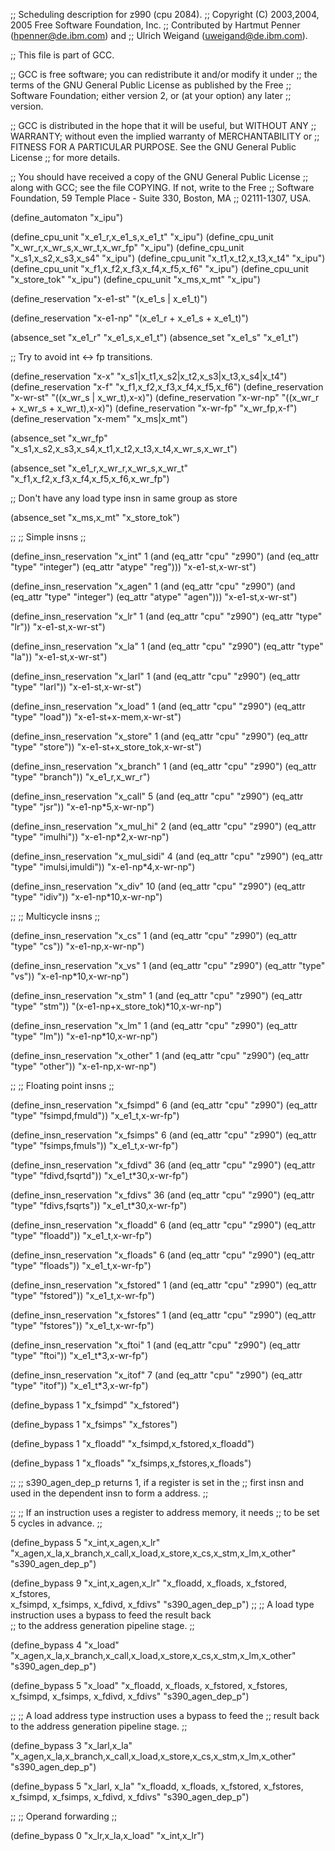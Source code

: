;; Scheduling description for z990 (cpu 2084).
;;   Copyright (C) 2003,2004, 2005 Free Software Foundation, Inc.
;;   Contributed by Hartmut Penner (hpenner@de.ibm.com) and
;;                  Ulrich Weigand (uweigand@de.ibm.com).

;; This file is part of GCC.

;; GCC is free software; you can redistribute it and/or modify it under
;; the terms of the GNU General Public License as published by the Free
;; Software Foundation; either version 2, or (at your option) any later
;; version.

;; GCC is distributed in the hope that it will be useful, but WITHOUT ANY
;; WARRANTY; without even the implied warranty of MERCHANTABILITY or
;; FITNESS FOR A PARTICULAR PURPOSE.  See the GNU General Public License
;; for more details.

;; You should have received a copy of the GNU General Public License
;; along with GCC; see the file COPYING.  If not, write to the Free
;; Software Foundation, 59 Temple Place - Suite 330, Boston, MA
;; 02111-1307, USA.

(define_automaton "x_ipu")

(define_cpu_unit "x_e1_r,x_e1_s,x_e1_t"  "x_ipu")
(define_cpu_unit "x_wr_r,x_wr_s,x_wr_t,x_wr_fp" "x_ipu")
(define_cpu_unit "x_s1,x_s2,x_s3,x_s4"   "x_ipu")
(define_cpu_unit "x_t1,x_t2,x_t3,x_t4"   "x_ipu")
(define_cpu_unit "x_f1,x_f2,x_f3,x_f4,x_f5,x_f6"   "x_ipu")
(define_cpu_unit "x_store_tok"   "x_ipu")
(define_cpu_unit "x_ms,x_mt"   "x_ipu")

(define_reservation "x-e1-st" "(x_e1_s | x_e1_t)")

(define_reservation "x-e1-np" "(x_e1_r + x_e1_s + x_e1_t)")

(absence_set "x_e1_r" "x_e1_s,x_e1_t")
(absence_set "x_e1_s" "x_e1_t")

;; Try to avoid int <-> fp transitions.

(define_reservation "x-x" "x_s1|x_t1,x_s2|x_t2,x_s3|x_t3,x_s4|x_t4")
(define_reservation "x-f" "x_f1,x_f2,x_f3,x_f4,x_f5,x_f6")
(define_reservation "x-wr-st" "((x_wr_s | x_wr_t),x-x)")
(define_reservation "x-wr-np" "((x_wr_r + x_wr_s + x_wr_t),x-x)")
(define_reservation "x-wr-fp" "x_wr_fp,x-f")
(define_reservation "x-mem"   "x_ms|x_mt")

(absence_set "x_wr_fp"
             "x_s1,x_s2,x_s3,x_s4,x_t1,x_t2,x_t3,x_t4,x_wr_s,x_wr_t")

(absence_set "x_e1_r,x_wr_r,x_wr_s,x_wr_t"
             "x_f1,x_f2,x_f3,x_f4,x_f5,x_f6,x_wr_fp")

;; Don't have any load type insn in same group as store

(absence_set "x_ms,x_mt" "x_store_tok")


;;
;; Simple insns
;;

(define_insn_reservation "x_int" 1
  (and (eq_attr "cpu" "z990")
       (and (eq_attr "type" "integer")
            (eq_attr "atype" "reg")))
  "x-e1-st,x-wr-st")

(define_insn_reservation "x_agen" 1
  (and (eq_attr "cpu" "z990")
       (and (eq_attr "type" "integer")
            (eq_attr "atype" "agen")))
  "x-e1-st,x-wr-st")

(define_insn_reservation "x_lr" 1
  (and (eq_attr "cpu" "z990")
       (eq_attr "type" "lr"))
  "x-e1-st,x-wr-st") 

(define_insn_reservation "x_la" 1 
  (and (eq_attr "cpu" "z990")
       (eq_attr "type" "la"))
  "x-e1-st,x-wr-st") 

(define_insn_reservation "x_larl" 1 
  (and (eq_attr "cpu" "z990")
       (eq_attr "type" "larl"))
  "x-e1-st,x-wr-st") 

(define_insn_reservation "x_load" 1 
  (and (eq_attr "cpu" "z990")
       (eq_attr "type" "load"))
  "x-e1-st+x-mem,x-wr-st") 

(define_insn_reservation "x_store" 1 
  (and (eq_attr "cpu" "z990")
       (eq_attr "type" "store"))
  "x-e1-st+x_store_tok,x-wr-st") 

(define_insn_reservation "x_branch" 1 
  (and (eq_attr "cpu" "z990")
       (eq_attr "type" "branch"))
  "x_e1_r,x_wr_r") 

(define_insn_reservation "x_call" 5 
  (and (eq_attr "cpu" "z990")
       (eq_attr "type" "jsr"))
  "x-e1-np*5,x-wr-np")
 
(define_insn_reservation "x_mul_hi" 2
  (and (eq_attr "cpu" "z990")
       (eq_attr "type" "imulhi"))
  "x-e1-np*2,x-wr-np")

(define_insn_reservation "x_mul_sidi" 4
  (and (eq_attr "cpu" "z990")
       (eq_attr "type" "imulsi,imuldi"))
  "x-e1-np*4,x-wr-np")

(define_insn_reservation "x_div" 10
  (and (eq_attr "cpu" "z990")
       (eq_attr "type" "idiv"))
  "x-e1-np*10,x-wr-np")

;;
;; Multicycle insns
;;

(define_insn_reservation "x_cs" 1 
  (and (eq_attr "cpu" "z990")
       (eq_attr "type" "cs"))
  "x-e1-np,x-wr-np") 

(define_insn_reservation "x_vs" 1 
  (and (eq_attr "cpu" "z990")
       (eq_attr "type" "vs"))
  "x-e1-np*10,x-wr-np") 

(define_insn_reservation "x_stm" 1 
  (and (eq_attr "cpu" "z990")
       (eq_attr "type" "stm"))
  "(x-e1-np+x_store_tok)*10,x-wr-np") 

(define_insn_reservation "x_lm" 1 
  (and (eq_attr "cpu" "z990")
       (eq_attr "type" "lm"))
  "x-e1-np*10,x-wr-np") 

(define_insn_reservation "x_other" 1 
  (and (eq_attr "cpu" "z990")
       (eq_attr "type" "other"))
  "x-e1-np,x-wr-np") 

;;
;; Floating point insns
;;

(define_insn_reservation "x_fsimpd" 6 
  (and (eq_attr "cpu" "z990")
       (eq_attr "type" "fsimpd,fmuld"))
  "x_e1_t,x-wr-fp") 

(define_insn_reservation "x_fsimps" 6 
  (and (eq_attr "cpu" "z990")
       (eq_attr "type" "fsimps,fmuls"))
  "x_e1_t,x-wr-fp") 

(define_insn_reservation "x_fdivd" 36
  (and (eq_attr "cpu" "z990")
       (eq_attr "type" "fdivd,fsqrtd"))
  "x_e1_t*30,x-wr-fp") 

(define_insn_reservation "x_fdivs" 36 
  (and (eq_attr "cpu" "z990")
       (eq_attr "type" "fdivs,fsqrts"))
  "x_e1_t*30,x-wr-fp") 

(define_insn_reservation "x_floadd" 6 
  (and (eq_attr "cpu" "z990")
       (eq_attr "type" "floadd"))
  "x_e1_t,x-wr-fp") 

(define_insn_reservation "x_floads" 6 
  (and (eq_attr "cpu" "z990")
       (eq_attr "type" "floads"))
  "x_e1_t,x-wr-fp") 

(define_insn_reservation "x_fstored" 1 
  (and (eq_attr "cpu" "z990")
       (eq_attr "type" "fstored"))
  "x_e1_t,x-wr-fp") 

(define_insn_reservation "x_fstores" 1 
  (and (eq_attr "cpu" "z990")
       (eq_attr "type" "fstores"))
  "x_e1_t,x-wr-fp") 

(define_insn_reservation "x_ftoi" 1 
  (and (eq_attr "cpu" "z990")
       (eq_attr "type" "ftoi"))
  "x_e1_t*3,x-wr-fp") 

(define_insn_reservation "x_itof" 7 
  (and (eq_attr "cpu" "z990")
       (eq_attr "type" "itof"))
  "x_e1_t*3,x-wr-fp") 

(define_bypass 1 "x_fsimpd" "x_fstored")

(define_bypass 1 "x_fsimps" "x_fstores")

(define_bypass 1 "x_floadd" "x_fsimpd,x_fstored,x_floadd")
	         
(define_bypass 1 "x_floads" "x_fsimps,x_fstores,x_floads")

;;
;; s390_agen_dep_p returns 1, if a register is set in the 
;; first insn and used in the dependent insn to form a address.
;;

;;
;; If an instruction uses a register to address memory, it needs
;; to be set 5 cycles in advance.
;; 

(define_bypass 5 "x_int,x_agen,x_lr" 
                 "x_agen,x_la,x_branch,x_call,x_load,x_store,x_cs,x_stm,x_lm,x_other"
	         "s390_agen_dep_p")

(define_bypass 9 "x_int,x_agen,x_lr" 
                 "x_floadd, x_floads, x_fstored, x_fstores,\
		  x_fsimpd, x_fsimps, x_fdivd, x_fdivs"
	         "s390_agen_dep_p")
;;
;; A load type instruction uses a bypass to feed the result back	
;; to the address generation pipeline stage. 
;;

(define_bypass 4 "x_load"    
                 "x_agen,x_la,x_branch,x_call,x_load,x_store,x_cs,x_stm,x_lm,x_other"
	         "s390_agen_dep_p")

(define_bypass 5 "x_load"
                 "x_floadd, x_floads, x_fstored, x_fstores,\
		  x_fsimpd, x_fsimps, x_fdivd, x_fdivs"
	         "s390_agen_dep_p")

;;
;; A load address type instruction uses a bypass to feed the 
;; result back to the address generation pipeline stage. 
;;

(define_bypass 3 "x_larl,x_la" 
                 "x_agen,x_la,x_branch,x_call,x_load,x_store,x_cs,x_stm,x_lm,x_other"
	         "s390_agen_dep_p")

(define_bypass 5 "x_larl, x_la"
                 "x_floadd, x_floads, x_fstored, x_fstores,\
		  x_fsimpd, x_fsimps, x_fdivd, x_fdivs"
	         "s390_agen_dep_p")

;;
;; Operand forwarding
;;

(define_bypass 0 "x_lr,x_la,x_load" "x_int,x_lr")


